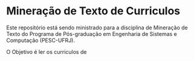 # Mineração de Texto de Curriculos
Este repositório está sendo ministrado para a disciplina de Mineração de Texto do Programa de Pós-graduação em Engenharia de Sistemas e Computação (PESC-UFRJ).

O Objetivo é ler os curriculos de 